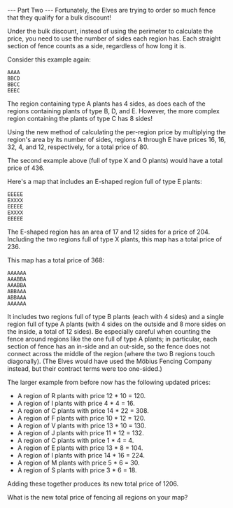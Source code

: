 --- Part Two ---
Fortunately, the Elves are trying to order so much fence that they qualify for a bulk discount!

Under the bulk discount, instead of using the perimeter to calculate the price, you need to use the number of sides each region has. Each straight section of fence counts as a side, regardless of how long it is.

Consider this example again:

```
AAAA
BBCD
BBCC
EEEC
```

The region containing type A plants has 4 sides, as does each of the regions containing plants of type B, D, and E. However, the more complex region containing the plants of type C has 8 sides!

Using the new method of calculating the per-region price by multiplying the region's area by its number of sides, regions A through E have prices 16, 16, 32, 4, and 12, respectively, for a total price of 80.

The second example above (full of type X and O plants) would have a total price of 436.

Here's a map that includes an E-shaped region full of type E plants:

```
EEEEE
EXXXX
EEEEE
EXXXX
EEEEE
```

The E-shaped region has an area of 17 and 12 sides for a price of 204. Including the two regions full of type X plants, this map has a total price of 236.

This map has a total price of 368:

```
AAAAAA
AAABBA
AAABBA
ABBAAA
ABBAAA
AAAAAA
```

It includes two regions full of type B plants (each with 4 sides) and a single region full of type A plants (with 4 sides on the outside and 8 more sides on the inside, a total of 12 sides). Be especially careful when counting the fence around regions like the one full of type A plants; in particular, each section of fence has an in-side and an out-side, so the fence does not connect across the middle of the region (where the two B regions touch diagonally). (The Elves would have used the Möbius Fencing Company instead, but their contract terms were too one-sided.)

The larger example from before now has the following updated prices:

 - A region of R plants with price 12 * 10 = 120.
 - A region of I plants with price 4 * 4 = 16.
 - A region of C plants with price 14 * 22 = 308.
 - A region of F plants with price 10 * 12 = 120.
 - A region of V plants with price 13 * 10 = 130.
 - A region of J plants with price 11 * 12 = 132.
 - A region of C plants with price 1 * 4 = 4.
 - A region of E plants with price 13 * 8 = 104.
 - A region of I plants with price 14 * 16 = 224.
 - A region of M plants with price 5 * 6 = 30.
 - A region of S plants with price 3 * 6 = 18.


Adding these together produces its new total price of 1206.

What is the new total price of fencing all regions on your map?